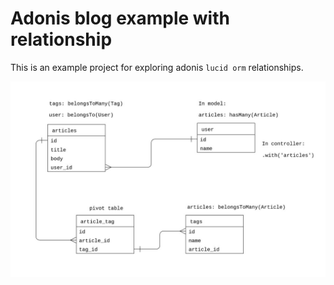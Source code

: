 # Adonis blog example with relationship

This is an example project for exploring adonis `lucid orm` relationships.

![](diagram.jpg)
